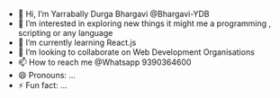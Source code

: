 - 👋 Hi, I’m Yarrabally Durga Bhargavi @Bhargavi-YDB 
- 👀 I’m interested in exploring new things it might me a programming , scripting or any language
- 🌱 I’m currently learning React.js
- 💞️ I’m looking to collaborate on Web Development Organisations 
- 📫 How to reach me @Whatsapp 9390364600
- 😄 Pronouns: ...
- ⚡ Fun fact: ...

<!---
Bhargavi-YDB/Bhargavi-YDB is a ✨ special ✨ repository because its `README.md` (this file) appears on your GitHub profile.
You can click the Preview link to take a look at your changes.
--->
